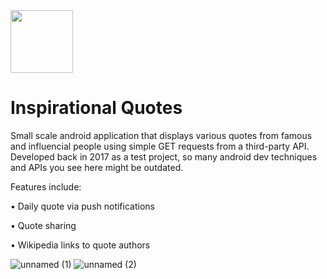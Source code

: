<img src="https://user-images.githubusercontent.com/12243239/159679999-a9d65591-207e-44c8-a70e-5b04186dff78.png" width="100" height="100">

# Inspirational Quotes

Small scale android application that displays various quotes from famous and influencial people using simple GET requests from a third-party API. Developed back in 2017
as a test project, so many android dev techniques and APIs you see here might be outdated.

Features include:

&bull; Daily quote via push notifications

&bull; Quote sharing

&bull; Wikipedia links to quote authors

![unnamed (1)](https://user-images.githubusercontent.com/12243239/159680161-82622ba9-3aaf-4f75-bb7c-7177e60c6374.png)
![unnamed (2)](https://user-images.githubusercontent.com/12243239/159680176-773a0ab5-5d80-47d4-9355-01742cabe6da.png)
